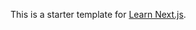 This is a starter template for [Learn Next.js](https://nextjs.org/learn).

<!-- todo

add update form to update page data
add index with avatar url and other data
add update form to update links
logout button navbar -

add forms
genaral
links
colors

fix update function with object keys`


issues - too many connections persists  -->
